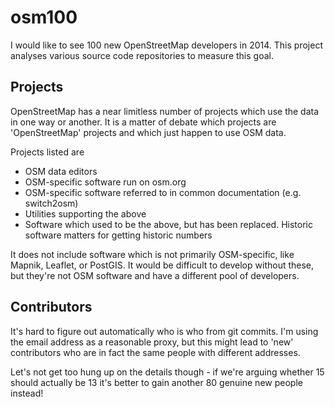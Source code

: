 # osm100

I would like to see 100 new OpenStreetMap developers in 2014. This project analyses various source code repositories to measure this goal.

## Projects

OpenStreetMap has a near limitless number of projects which use the data in one way or another. It is a matter of debate which projects are 'OpenStreetMap' projects and which just happen to use OSM data.

Projects listed are

* OSM data editors
* OSM-specific software run on osm.org
* OSM-specific software referred to in common documentation (e.g. switch2osm)
* Utilities supporting the above
* Software which used to be the above, but has been replaced. Historic software matters for getting historic numbers

It does not include software which is not primarily OSM-specific, like Mapnik, Leaflet, or PostGIS. It would be difficult to develop without these, but they're not OSM software and have a different pool of developers.

## Contributors

It's hard to figure out automatically who is who from git commits. I'm using the email address as a reasonable proxy, but this might lead to 'new' contributors who are in fact the same people with different addresses.

Let's not get too hung up on the details though - if we're arguing whether 15 should actually be 13 it's better to gain another 80 genuine new people instead!
